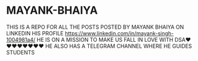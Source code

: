 # MAYANK-BHAIYA
THIS IS A REPO FOR ALL THE POSTS POSTED BY MAYANK BHAIYA ON LINKEDIN
HIS PROFILE
https://www.linkedin.com/in/mayank-singh-1004981a4/
HE IS ON A MISSION TO MAKE US FALL IN LOVE WITH DSA❤❤❤❤❤❤❤❤
HE ALSO HAS A TELEGRAM CHANNEL WHERE HE GUIDES STUDENTS
